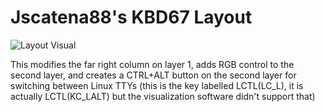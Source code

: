 # Jscatena88's KBD67 Layout
![Layout Visual](https://i.imgur.com/7IsPDjR.png)

This modifies the far right column on layer 1, adds RGB control to the second layer, and creates a CTRL+ALT button on the second layer for switching between Linux TTYs (this is the key labelled LCTL(LC_L), it is actually LCTL(KC_LALT) but the visualization software didn't support that)